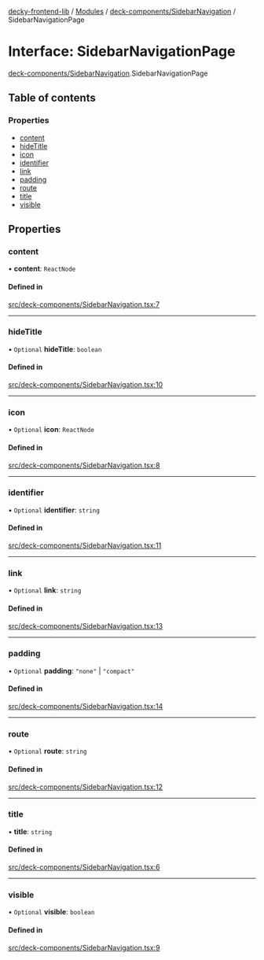 [decky-frontend-lib](../README.md) / [Modules](../modules.md) / [deck-components/SidebarNavigation](../modules/deck_components_SidebarNavigation.md) / SidebarNavigationPage

# Interface: SidebarNavigationPage

[deck-components/SidebarNavigation](../modules/deck_components_SidebarNavigation.md).SidebarNavigationPage

## Table of contents

### Properties

- [content](deck_components_SidebarNavigation.SidebarNavigationPage.md#content)
- [hideTitle](deck_components_SidebarNavigation.SidebarNavigationPage.md#hidetitle)
- [icon](deck_components_SidebarNavigation.SidebarNavigationPage.md#icon)
- [identifier](deck_components_SidebarNavigation.SidebarNavigationPage.md#identifier)
- [link](deck_components_SidebarNavigation.SidebarNavigationPage.md#link)
- [padding](deck_components_SidebarNavigation.SidebarNavigationPage.md#padding)
- [route](deck_components_SidebarNavigation.SidebarNavigationPage.md#route)
- [title](deck_components_SidebarNavigation.SidebarNavigationPage.md#title)
- [visible](deck_components_SidebarNavigation.SidebarNavigationPage.md#visible)

## Properties

### content

• **content**: `ReactNode`

#### Defined in

[src/deck-components/SidebarNavigation.tsx:7](https://github.com/SteamDeckHomebrew/decky-frontend-lib/blob/cc29dda/src/deck-components/SidebarNavigation.tsx#L7)

___

### hideTitle

• `Optional` **hideTitle**: `boolean`

#### Defined in

[src/deck-components/SidebarNavigation.tsx:10](https://github.com/SteamDeckHomebrew/decky-frontend-lib/blob/cc29dda/src/deck-components/SidebarNavigation.tsx#L10)

___

### icon

• `Optional` **icon**: `ReactNode`

#### Defined in

[src/deck-components/SidebarNavigation.tsx:8](https://github.com/SteamDeckHomebrew/decky-frontend-lib/blob/cc29dda/src/deck-components/SidebarNavigation.tsx#L8)

___

### identifier

• `Optional` **identifier**: `string`

#### Defined in

[src/deck-components/SidebarNavigation.tsx:11](https://github.com/SteamDeckHomebrew/decky-frontend-lib/blob/cc29dda/src/deck-components/SidebarNavigation.tsx#L11)

___

### link

• `Optional` **link**: `string`

#### Defined in

[src/deck-components/SidebarNavigation.tsx:13](https://github.com/SteamDeckHomebrew/decky-frontend-lib/blob/cc29dda/src/deck-components/SidebarNavigation.tsx#L13)

___

### padding

• `Optional` **padding**: ``"none"`` \| ``"compact"``

#### Defined in

[src/deck-components/SidebarNavigation.tsx:14](https://github.com/SteamDeckHomebrew/decky-frontend-lib/blob/cc29dda/src/deck-components/SidebarNavigation.tsx#L14)

___

### route

• `Optional` **route**: `string`

#### Defined in

[src/deck-components/SidebarNavigation.tsx:12](https://github.com/SteamDeckHomebrew/decky-frontend-lib/blob/cc29dda/src/deck-components/SidebarNavigation.tsx#L12)

___

### title

• **title**: `string`

#### Defined in

[src/deck-components/SidebarNavigation.tsx:6](https://github.com/SteamDeckHomebrew/decky-frontend-lib/blob/cc29dda/src/deck-components/SidebarNavigation.tsx#L6)

___

### visible

• `Optional` **visible**: `boolean`

#### Defined in

[src/deck-components/SidebarNavigation.tsx:9](https://github.com/SteamDeckHomebrew/decky-frontend-lib/blob/cc29dda/src/deck-components/SidebarNavigation.tsx#L9)
